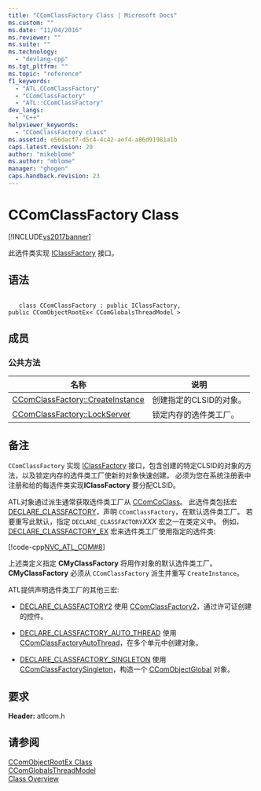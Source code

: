 ```yaml
---
title: "CComClassFactory Class | Microsoft Docs"
ms.custom: ""
ms.date: "11/04/2016"
ms.reviewer: ""
ms.suite: ""
ms.technology: 
  - "devlang-cpp"
ms.tgt_pltfrm: ""
ms.topic: "reference"
f1_keywords: 
  - "ATL.CComClassFactory"
  - "CComClassFactory"
  - "ATL::CComClassFactory"
dev_langs: 
  - "C++"
helpviewer_keywords: 
  - "CComClassFactory class"
ms.assetid: e56dacf7-d5c4-4c42-aef4-a86d91981a1b
caps.latest.revision: 20
author: "mikeblome"
ms.author: "mblome"
manager: "ghogen"
caps.handback.revision: 23
---
```

# CComClassFactory Class
[!INCLUDE[vs2017banner](../../assembler/inline/includes/vs2017banner.md)]

此选件类实现 [IClassFactory](http://msdn.microsoft.com/library/windows/desktop/ms694364) 接口。  
  
## 语法  
  
```  
  
   class CComClassFactory : public IClassFactory,   
public CComObjectRootEx< CComGlobalsThreadModel >  
```  
  
## 成员  
  
### 公共方法  
  
|名称|说明|  
|--------|--------|  
|[CComClassFactory::CreateInstance](../Topic/CComClassFactory::CreateInstance.md)|创建指定的CLSID的对象。|  
|[CComClassFactory::LockServer](../Topic/CComClassFactory::LockServer.md)|锁定内存的选件类工厂。|  
  
## 备注  
 `CComClassFactory` 实现 [IClassFactory](http://msdn.microsoft.com/library/windows/desktop/ms694364) 接口，包含创建的特定CLSID的对象的方法，以及锁定内存的选件类工厂使新的对象快速创建。  必须为您在系统注册表中注册和给的每选件类实现**IClassFactory** 要分配CLSID。  
  
 ATL对象通过派生通常获取选件类工厂从 [CComCoClass](../../atl/reference/ccomcoclass-class.md)。  此选件类包括宏 [DECLARE\_CLASSFACTORY](../Topic/DECLARE_CLASSFACTORY.md)，声明 `CComClassFactory`，在默认选件类工厂。  若要重写此默认，指定 `DECLARE_CLASSFACTORY`*XXX* 宏之一在类定义中。  例如，[DECLARE\_CLASSFACTORY\_EX](../Topic/DECLARE_CLASSFACTORY_EX.md) 宏来选件类工厂使用指定的选件类:  
  
 [!code-cpp[NVC_ATL_COM#8](../../atl/codesnippet/CPP/ccomclassfactory-class_1.h)]  
  
 上述类定义指定 **CMyClassFactory** 将用作对象的默认选件类工厂。  **CMyClassFactory** 必须从 `CComClassFactory` 派生并重写 `CreateInstance`。  
  
 ATL提供声明选件类工厂的其他三宏:  
  
-   [DECLARE\_CLASSFACTORY2](../Topic/DECLARE_CLASSFACTORY2.md) 使用 [CComClassFactory2](../../atl/reference/ccomclassfactory2-class.md)，通过许可证创建的控件。  
  
-   [DECLARE\_CLASSFACTORY\_AUTO\_THREAD](../Topic/DECLARE_CLASSFACTORY_AUTO_THREAD.md) 使用 [CComClassFactoryAutoThread](../../atl/reference/ccomclassfactoryautothread-class.md)，在多个单元中创建对象。  
  
-   [DECLARE\_CLASSFACTORY\_SINGLETON](../Topic/DECLARE_CLASSFACTORY_SINGLETON.md) 使用 [CComClassFactorySingleton](../../atl/reference/ccomclassfactorysingleton-class.md)，构造一个 [CComObjectGlobal](../../atl/reference/ccomobjectglobal-class.md) 对象。  
  
## 要求  
 **Header:** atlcom.h  
  
## 请参阅  
 [CComObjectRootEx Class](../../atl/reference/ccomobjectrootex-class.md)   
 [CComGlobalsThreadModel](../Topic/CComGlobalsThreadModel.md)   
 [Class Overview](../../atl/atl-class-overview.md)